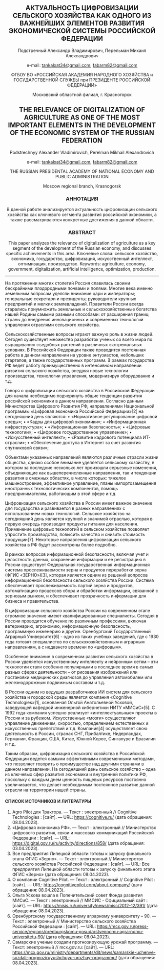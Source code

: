 <div align='center'>
  
## АКТУАЛЬНОСТЬ ЦИФРОВИЗАЦИИ СЕЛЬСКОГО ХОЗЯЙСТВА КАК ОДНОГО ИЗ ВАЖНЕЙШИХ ЭЛЕМЕНТОВ РАЗВИТИЯ ЭКОНОМИЧЕСКОЙ СИСТЕМЫ РОССИЙСКОЙ ФЕДЕРАЦИИ

Подстречный Александр Владимирович, Перельман Михаил Александрович
  
e-mail: tankalxat34@gmail.com, fabarm82@gmail.com
  
ФГБОУ ВО «РОССИЙСКАЯ АКАДЕМИЯ НАРОДНОГО ХОЗЯЙСТВА и ГОСУДАРСТВЕННОЙ СЛУЖБЫ при ПРЕЗИДЕНТЕ РОССИЙСКОЙ ФЕДЕРАЦИИ»
  
Московский областной филиал, г. Красногорск
  
## THE RELEVANCE OF DIGITALIZATION OF AGRICULTURE AS ONE OF THE MOST IMPORTANT ELEMENTS IN THE DEVELOPMENT OF THE ECONOMIC SYSTEM OF THE RUSSIAN FEDERATION

Podstrechnyy Alexander Vladimirovich, Perelman Mikhail Alexandrovich

e-mail: tankalxat34@gmail.com, fabarm82@gmail.com

THE RUSSIAN PRESIDENTAL ACADEMY OF NATIONAL ECONOMY AND PUBLIC ADMINISTRATION

Moscow regional branch, Krasnogorsk

### АННОТАЦИЯ
В данной работе анализируется актуальность цифровизации сельского хозяйства как ключевого сегмента развития российской экономики, а также рассматриваются конкретные достижения в данной области.
### ABSTRACT
This paper analyzes the relevance of digitalization of agriculture as a key segment of the development of the Russian economy, and discusses specific achievements in this area.
Ключевые слова: сельское хозяйство, экономика, государство, цифровизация, искусственный интеллект, оптимизация, производство.
Keywords: agriculture, economy, government, digitalization, artificial intelligence, optimization, production.
</div>

----------
  
На протяжении многих столетий Россия славилась своими бескрайними плодородными почвами и полями. Многие века именно земельным вопросам уделяли внимание цари и императоры; генеральные секретари и президенты; руководители крупных предприятий и мелких землевладений. Правители России всегда старались приумножить земельные и сельскохозяйственные богатства нашей Родины самыми разными способами: от расширения границ страны до внедрения инновационных и современных технологий управления отраслями сельского хозяйства.

Сельскохозяйственные вопросы играют важную роль в жизни людей. Сегодня существует множество разработок ученых со всего мира по выращиванию съедобных растений в различных экстремальных условиях. В Российской Федерации также проводится постоянная работа в данном направлении на уровне энтузиастов, небольших стартапов, а также государственных программ. В рамках государства РФ ведет работу преимущественно в интенсивном направлении развития сельского хозяйства, внедряя новые технологии производства, технологии управления, модернизируя оборудование и т.д.

Говоря о цифровизации сельского хозяйства в Российской Федерации для начала необходимо подчеркнуть общие тенденции развития российской экономики в данном направлении. Согласно данным Министерства Цифрового Развития РФ, направлениями Национальной программы «Цифровая экономика Российской Федерации»[2] на сегодняшний день являются: 
•	«Нормативное регулирование цифровой среды»;
•	«Кадры для цифровой экономики»;
•	«Информационная инфраструктура»;
•	«Информационная безопасность»;
•	«Цифровые технологии»;
•	«Цифровое государственное управление»;
•	«Искусственный интеллект»;
•	«Развитие кадрового потенциала ИТ-отрасли»;
•	«Обеспечение доступа в Интернет за счет развития спутниковой связи»;

Объектами указанных направлений являются различные отрасли жизни общества, однако особое внимание уделяется сельскому хозяйству, в котором за последние несколько лет произошли серьезные изменения, объединяющие как вышеперечисленные направления, так и тенденции развития в смежных областях, в числе которых: тяжелое машиностроение, эффективное управление, планы импортозамещения иностранных технологических компонентов, помощь предпринимателям, работающим в этой сфере и т.д.

Цифровизация сельского хозяйства в России имеет важное значение для государства и развивается в разных направлениях с использованием новых технологий. Сельское хозяйство на сегодняшний день является крупной и значимой отраслью, которая в первую очередь производит продукты питания для населения. Применение цифровых технологий в сельском хозяйстве позволяет упростить производство, повысить качество и снизить стоимость продукции[7]. Некоторые направления цифровизации сельского хозяйства в РФ будут рассмотрены более подробно.

В рамках вопросов информационной безопасности, включая учет и целостность данных, сохранение информации и ее регистрацию в России существует Федеральная государственная информационная система прослеживаемости зерна и продуктов переработки зерна (ФГИС «ЗЕРНО»)[3], которая является одним из решений вопросов информационной безопасности сельского хозяйства России. Система обеспечивает прослеживаемость партий зерна и продуктов, автоматизацию процессов сбора и обработки информации, связанной с зерновым рынком, и обеспечивает прозрачность информации для бизнеса и правительства.

В цифровизации сельского хозяйства России на современном этапе огромное значение имеют квалифицированные специалисты. Сегодня в России проводится обучение по различным профессиям, включая ветеринарию, агрономию, информационную безопасность, программную инженерию и другие. Оренбургский Государственный Аграрный Университет[6] - одно из таких учебных заведений, где с 1930 года готовят специалистов по сельскохозяйственным и аграрным направлениям, а с недавнего времени по «цифровым».

Особенное внимание в современном развитии сельского хозяйства в России уделяется искусственному интеллекту и нейронным сетям – эти технологии стали особенно популярными в последнее время в самых разных сферах деятельности – от рисования изображений или постановки медицинских диагнозов до управления автомобилем или железнодорожным подвижным составом и т.д.


В России одним из ведущих разработчиков ИИ систем для сельского хозяйства и городской среды является компания «Cognitive Technologies»[1], основанная Ольгой Анатольевной Усковой, заведующей кафедрой инженерной кибернетики НИТУ «МИСиС»[5]. С 1992 года компания успешно реализует «интеллектуальные» проекты в России и за рубежом. Искусственные «мозги» осуществляют управление движением, скоростью, определением естественных и искусственных препятствий и т.д. Компания[4] осуществляет свою деятельность в России, странах СНГ, Прибалтике, Нидерландах, Германии, Франции, США, Китае, Южной Корее, Сингапуре и Бразилии и т.д.

Таким образом, цифровизация сельского хозяйства в Российской Федерации ведется самыми эффективными современными методами, что позволяет говорить о преимуществе над другими странами в данном направлении. На сегодняшний день сельское хозяйство – одна из ключевых сфер развития экономики и внутренней политики РФ, поскольку с каждым днем ценность пищевых ресурсов постоянно увеличивается, что делает необходимым постоянное развитие данной отрасли на территории нашей страны.

#### СПИСОК ИСТОЧНИКОВ И ЛИТЕРАТУРЫ
1.	Agro Pilot для Трактора. — Текст : электронный // Cognitive Technologies : [сайт]. — URL: https://cognitive.ru/ (дата обращения: 08.04.2023).
2.	«Цифровая экономика РФ». — Текст : электронный // Министерство цифрового развития, связи и массовых коммуникаций Российской Федерации : [сайт]. — URL: https://digital.gov.ru/ru/activity/directions/858/ (дата обращения: 03.04.2023).
3.	Все предприятия Липецкой области готовы к запуску финального этапа ФГИС «Зерно». — Текст : электронный // Министерство сельского хозяйства Российской Федерации : [сайт]. — URL: Все предприятия Липецкой области готовы к запуску финального этапа ФГИС «Зерно» (дата обращения: 08.04.2023).
4.	О компании Cognitive Pilot. — Текст : электронный // Cognitive Pilot : [сайт]. — URL: https://cognitivepilot.com/about-company/ (дата обращения: 08.04.2023).
5.	Ольга Ускова вошла в Попечительский совет Фонда развития МИСиС. — Текст : электронный // МИСИС - Официальный сайт : [сайт]. — URL: https://misis.ru/university/news/misc/2012-12/391/ (дата обращения: 08.04.2023).
6.	Оренбургскому государственному аграрному университету – 90. — Текст : электронный // Министерство сельского хозяйства Российской Федерации : [сайт]. — URL: https://mcx.gov.ru/press-service/regions/orenburgskomu-gosudarstvennomu-agrarnomu-universitetu-90/ (дата обращения: 08.04.2023).
7.	Самарские ученые создали прогнозирующую урожай программу. — Текст: электронный // mcx.gov.ru: [сайт]. — URL: https://mcx.gov.ru/ministry/departments/dit/news/samarskie-uchenye-sozdali-prognoziruyushchuyu-urozhay-programmu/ (дата обращения: 08.04.2023).
